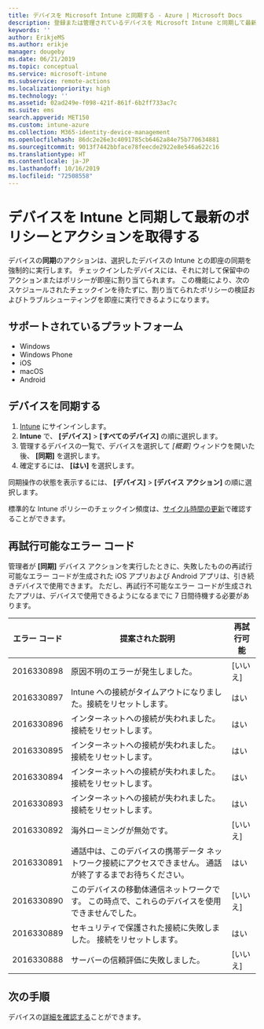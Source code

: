 ```yaml
---
title: デバイスを Microsoft Intune と同期する - Azure | Microsoft Docs
description: 登録または管理されているデバイスを Microsoft Intune と同期して最新のポリシーとアクションを取得します。 Azure Portal を使用して同期するための手順を示し、再試行できるエラー コードを一覧表示します。
keywords: ''
author: ErikjeMS
ms.author: erikje
manager: dougeby
ms.date: 06/21/2019
ms.topic: conceptual
ms.service: microsoft-intune
ms.subservice: remote-actions
ms.localizationpriority: high
ms.technology: ''
ms.assetid: 02ad249e-f098-421f-861f-6b2ff733ac7c
ms.suite: ems
search.appverid: MET150
ms.custom: intune-azure
ms.collection: M365-identity-device-management
ms.openlocfilehash: 86dc2e26e3c4091785cb6462a84e75b770634881
ms.sourcegitcommit: 9013f7442bbface78feecde2922e8e546a622c16
ms.translationtype: HT
ms.contentlocale: ja-JP
ms.lasthandoff: 10/16/2019
ms.locfileid: "72508558"
---
```

# <a name="sync-devices-to-get-the-latest-policies-and-actions-with-intune"></a>デバイスを Intune と同期して最新のポリシーとアクションを取得する


デバイスの**同期**のアクションは、選択したデバイスの Intune との即座の同期を強制的に実行します。 チェックインしたデバイスには、それに対して保留中のアクションまたはポリシーが即座に割り当てられます。 この機能により、次のスケジュールされたチェックインを待たずに、割り当てられたポリシーの検証およびトラブルシューティングを即座に実行できるようになります。

## <a name="supported-platforms"></a>サポートされているプラットフォーム

- Windows
- Windows Phone
- iOS
- macOS
- Android

## <a name="sync-a-device"></a>デバイスを同期する

1. [Intune](https://go.microsoft.com/fwlink/?linkid=2090973) にサインインします。 
3. **Intune** で、 **[デバイス]**  >  **[すべてのデバイス]** の順に選択します。
4. 管理するデバイスの一覧で、デバイスを選択して *[概要]* ウィンドウを開いた後、 **[同期]** を選択します。
5. 確定するには、 **[はい]** を選択します。

同期操作の状態を表示するには、 **[デバイス]**  >  **[デバイス アクション]** の順に選択します。

標準的な Intune ポリシーのチェックイン頻度は、[サイクル時間の更新](../configuration/device-profile-troubleshoot.md#how-long-does-it-take-for-devices-to-get-a-policy-profile-or-app-after-they-are-assigned)で確認することができます。

## <a name="retryable-error-codes"></a>再試行可能なエラー コード

管理者が **[同期]** デバイス アクションを実行したときに、失敗したものの再試行可能なエラー コードが生成された iOS アプリおよび Android アプリは、引き続きデバイスで使用できます。 ただし、再試行不可能なエラー コードが生成されたアプリは、デバイスで使用できるようになるまでに 7 日間待機する必要があります。


| エラー コード  | 提案された説明 | 再試行可能 |
|---|---|---|
| 2016330898 | 原因不明のエラーが発生しました。 | [いいえ] |
| 2016330897 | Intune への接続がタイムアウトになりました。接続をリセットします。 | はい |
| 2016330896 | インターネットへの接続が失われました。 接続をリセットします。 | はい |
| 2016330895 | インターネットへの接続が失われました。 接続をリセットします。 | はい |
| 2016330894 | インターネットへの接続が失われました。 接続をリセットします。 | はい |
| 2016330893 | インターネットへの接続が失われました。 接続をリセットします。 | はい|
| 2016330892 | 海外ローミングが無効です。 | [いいえ]|
| 2016330891 | 通話中は、このデバイスの携帯データ ネットワーク接続にアクセスできません。 通話が終了するまでお待ちください。 | はい|
| 2016330890 | このデバイスの移動体通信ネットワークです。 この時点で、これらのデバイスを使用できませんでした。 | [いいえ]|
| 2016330889 | セキュリティで保護された接続に失敗しました。 接続をリセットします。 | はい|
| 2016330888 | サーバーの信頼評価に失敗しました。 | [いいえ]|

## <a name="next-steps"></a>次の手順

デバイスの[詳細を確認する](device-inventory.md)ことができます。
 
